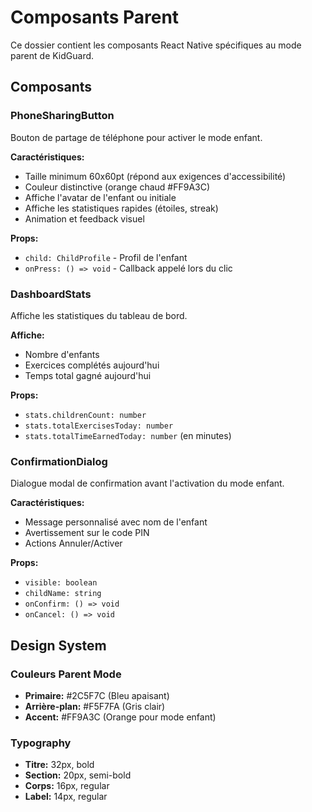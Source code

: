 # Composants Parent

Ce dossier contient les composants React Native spécifiques au mode parent de KidGuard.

## Composants

### PhoneSharingButton
Bouton de partage de téléphone pour activer le mode enfant.

**Caractéristiques:**
- Taille minimum 60x60pt (répond aux exigences d'accessibilité)
- Couleur distinctive (orange chaud #FF9A3C)
- Affiche l'avatar de l'enfant ou initiale
- Affiche les statistiques rapides (étoiles, streak)
- Animation et feedback visuel

**Props:**
- `child: ChildProfile` - Profil de l'enfant
- `onPress: () => void` - Callback appelé lors du clic

### DashboardStats
Affiche les statistiques du tableau de bord.

**Affiche:**
- Nombre d'enfants
- Exercices complétés aujourd'hui
- Temps total gagné aujourd'hui

**Props:**
- `stats.childrenCount: number`
- `stats.totalExercisesToday: number`
- `stats.totalTimeEarnedToday: number` (en minutes)

### ConfirmationDialog
Dialogue modal de confirmation avant l'activation du mode enfant.

**Caractéristiques:**
- Message personnalisé avec nom de l'enfant
- Avertissement sur le code PIN
- Actions Annuler/Activer

**Props:**
- `visible: boolean`
- `childName: string`
- `onConfirm: () => void`
- `onCancel: () => void`

## Design System

### Couleurs Parent Mode
- **Primaire:** #2C5F7C (Bleu apaisant)
- **Arrière-plan:** #F5F7FA (Gris clair)
- **Accent:** #FF9A3C (Orange pour mode enfant)

### Typography
- **Titre:** 32px, bold
- **Section:** 20px, semi-bold
- **Corps:** 16px, regular
- **Label:** 14px, regular